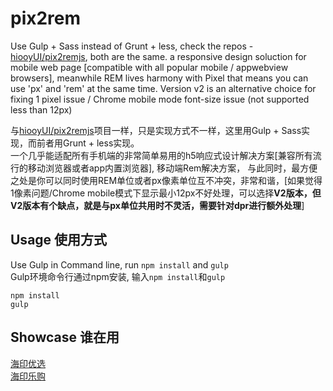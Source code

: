 # pix2rem
Use Gulp + Sass instead of Grunt + less, check the repos - [hiooyUI/pix2remjs](https://github.com/hiooyUI/pix2remjs), both are the same.
a responsive design soluction for mobile web page [compatible with all popular mobile / appwebview browsers], meanwhile REM lives harmony with Pixel that means you can use 'px' and 'rem' at the same time. Version v2 is an alternative choice for fixing 1 pixel issue / Chrome mobile mode font-size issue (not supported less than 12px)    

与[hiooyUI/pix2remjs](https://github.com/hiooyUI/pix2remjs)项目一样，只是实现方式不一样，这里用Gulp + Sass实现，而前者用Grunt + less实现。  
一个几乎能适配所有手机端的非常简单易用的h5响应式设计解决方案[兼容所有流行的移动浏览器或者app内置浏览器], 移动端Rem解决方案， 与此同时，最方便之处是你可以同时使用REM单位或者px像素单位互不冲突，非常和谐，[如果觉得1像素问题/Chrome mobile模式下显示最小12px不好处理，可以选择**V2版本，但V2版本有个缺点，就是与px单位共用时不灵活，需要针对dpr进行额外处理**]

Usage 使用方式
----------------------------------------------
Use Gulp in Command line, run ```npm install``` and ```gulp```   
Gulp环境命令行通过npm安装, 输入```npm install```和```gulp```
```
npm install
gulp
```
Showcase 谁在用
----------------------------------------------

[海印优选](http://wx.hiooy.com/wap)   
[海印乐购](http://m.hiooy.cn/)
